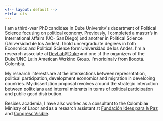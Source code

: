 ```yaml
---
<!-- layout: default -->
title: Bio
---
```


<!-- ## Bio -->

I am a third-year PhD candidate in Duke University's department of Political Science focusing on political economy. Previously, I completed a master’s in International Affairs (UC- San Diego) and another in Political Science (Universidad de los Andes). I hold undergraduate degrees in both Economics and Political Science form Universidad de los Andes. I'm a research associate at [DevLab@Duke](https://www.devlabduke.com/) and one of the organizers of the Duke/UNC Latin American Working Group. I'm originally from Bogotá, Colombia.

My research interests are at the intersections between representation, political participation, development economics and migration in developing countries. My dissertation proposal revolves around the strategic interaction between politicians and internal migrants in terms of political participation and public good distribution.

Besides academia, I have also worked as a consultant to the Colombian Ministry of Labor and as a research assistant at [Fundación Ideas para la Paz](http://www.ideaspaz.org/) and [Congreso Visible](https://congresovisible.uniandes.edu.co/).

